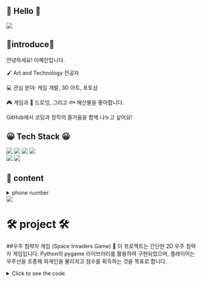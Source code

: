 ## 🙌 Hello 🙌
<img src="https://capsule-render.vercel.app/api?type=Venom&color=gradient&height=300&section=header&text=welcome%20to%20혜인%20git%20hube&fontSize=50" />

## 🌟introduce🌟
안녕하세요! 이혜인입니다.

🖌️ Art and Technology 전공자

💻 관심 분야: 게임 개발, 3D 아트, 포토샵

🎮 게임과 🎨 드로잉, 그리고 🐟 해산물을 좋아합니다.

GitHub에서 코딩과 창작의 즐거움을 함께 나누고 싶어요!


## 😀 Tech Stack 😀
<img src="https://img.shields.io/badge/Adobe-20232a.svg?style=for-the-badge&logo=Adobe&logoColor=FF0000" />  <img src="https://img.shields.io/badge/photoshop-20232a.svg?style=for-the-badge&logo=adobephotoshop&logoColor=9999FF" />  <img src="https://img.shields.io/badge/premierepro-20232a.svg?style=for-the-badge&logo=adobepremierepro&logoColor=9999FF" />  <img src="https://img.shields.io/badge/cplusplus-20232a.svg?style=for-the-badge&logo=cplusplus&logoColor=00599C" />  
<img src="https://img.shields.io/badge/python-20232a.svg?style=for-the-badge&logo=python&logoColor=3776AB" />  <img src="https://img.shields.io/badge/illustrator-20232a.svg?style=for-the-badge&logo=adobeillustrator&logoColor=FF9A00" />

## 🌈 content
<details><summary>phone number
</summary>

*010-3141-2376*
</details>
<a href="https://www.instagram.com/hyein_0217/"><img src="https://img.shields.io/badge/instagram-E4405F?style=flat-square&logo=instagram&logoColor=white"/></a>


# 🛠️ project 🛠️   

##우주 침략자 게임 (Space Invaders Game) 🚀
이 프로젝트는 간단한 2D 우주 침략자 게임입니다. Python의 pygame 라이브러리를 활용하여 구현되었으며, 플레이어는 우주선을 조종해 외계인을 물리치고 점수를 획득하는 것을 목표로 합니다.

<details>
  <summary>Click to see the code</summary>

```python
import sys
from random import randint
import pygame
from pygame.locals import Rect, QUIT, KEYDOWN, \
     K_LEFT, K_RIGHT, K_SPACE

pygame.init()
pygame.key.set_repeat(5, 5)
SURFACE = pygame.display.set_mode((600, 600))
FPSCLOCK = pygame.time.Clock()

class Drawable:
    def __init__(self, rect, offset0, offset1):
        strip = pygame.image.load("strip.png")
        self.images=(pygame.Surface((24, 24), pygame.SRCALPHA),
                     pygame.Surface((24, 24), pygame.SRCALPHA))
        self.rect = rect
        self.count = 0
        self.images[0].blit(strip, (0, 0),
                            Rect(offset0, 0, 24, 24))
        self.images[1].blit(strip, (0, 0),
                            Rect(offset1, 0, 24, 24))

    def move(self, diff_x, diff_y):
        self.count += 1
        self.rect.move_ip(diff_x, diff_y)

    def draw(self):
        image=self.images[0] if self.count % 2 == 0 \
              else self.images[1]
        SURFACE.blit(image, self.rect.topleft)

class Ship(Drawable):
    def __init__(self):
        super().__init__(Rect(300, 550, 24, 24), 192, 192)

class Beam(Drawable):
    def __init__(self):
        super().__init__(Rect(300, 0, 24, 24), 0, 24,)


class Bomb(Drawable):
    def __init__(self):
        super(). __init__(Rect(300, -50, 24, 24), 48, 72)
        self.time=randint(5, 220)

class Alien(Drawable):
    def __init__(self, rect, offset, score):
        super().__init__(rect, offset, offset+24)
        self.score=score

def main():
    sysfont =pygame.font.SysFont(None, 72)
    scorefont = pygame.font.SysFont(None, 36)
    message_clear = sysfont.render("!!CLEAR!!",
                                 True, (0, 255, 255))
    message_over = sysfont.render("!!YOU DIED!!",
                                True, (0, 255, 255))
    message_rect = message_clear.get_rect()
    message_rect.center = (300, 300)
    game_over = False
    moving_left = True
    moving_down = False
    move_interval = 20
    counter = 0
    score = 0
    aliens = []
    bombs = []
    ship = Ship()
    beam = Beam()

    #외계인 나열, 초기화
    for ypos in range(4):
        offset = 96 if ypos < 2 else 144
        for xpos in range(10):
            rect = Rect(100+xpos*50, ypos*50 + 50, 24, 24)
            alien = Alien(rect, offset, (4-ypos)*10)
            aliens.append(alien)
            
    #폭탄 설정
    for _  in range(4):
        bombs.append(Bomb())


    while True:
        ship_move_x = 0
        for event in pygame.event.get():
            if event.type == QUIT:
                pygame.quit()
                sys.exit()
            elif event.type == KEYDOWN:
                if event.key == K_LEFT:
                    ship_move_x = -5
                elif event.key == K_RIGHT:
                    ship_move_x = +5
                elif event.key == K_SPACE and beam.rect.bottom < 0:
                    beam.rect.center = ship.rect.center

        if not game_over:
            counter += 1
            #내캐릭 이동
            ship.move(ship_move_x, 0)

            #빔이동
            beam.move(0, -15)

            #외계인 이동
            area = aliens[0].rect.copy()
            for alien in aliens:
                area.union_ip(alien.rect)

            if counter % move_interval == 0:
                move_x = -5 if moving_left else 5
                move_y = 0

                if (area.left < 10 or area.right > 590) and \
                    not moving_down:
                    moving_left = not moving_left
                    move_x, move_y = 0, 24
                    move_interval = max(1, move_interval - 2)
                    moving_down = True
                else:
                    moving_down = False

                for alien in aliens:
                    alien.move(move_x, move_y)

            if area.bottom > 550:
                game_over = True

            #폭탄이동
            for bomb in bombs:
                if bomb.time < counter and bomb.rect.top < 0:
                    enemy = aliens[randint(0, len(aliens) - 1)]
                    bomb.rect.center = enemy.rect.center

                if bomb.rect.top > 0:
                    bomb.move(0, 10)

                if bomb.rect.top > 600:
                    bomb.time += randint(50, 250)
                    bomb.rect.top = -50

                if bomb.rect.colliderect(ship.rect):
                    game_over = True

            #빔과 외계인 충돌
            tmp= []
            for alien in aliens:
                if alien.rect.collidepoint(beam.rect.center):
                    beam.rect.top = -50
                    score += alien.score
                else:
                    tmp.append(alien)
            aliens = tmp
            if len(aliens) == 0:
                    game_over = True
                    
        #그리기
        SURFACE.fill((0, 0, 0))
        for alien in aliens:
            alien.draw()
        ship.draw()
        beam.draw()
        for bomb in bombs:
            bomb.draw()

        score_str = str(score).zfill(5)
        score_image = scorefont.render(score_str,
                                     True, (0, 255, 0))
        SURFACE.blit(score_image, (500, 10))

        if game_over:
            if len(aliens) == 0:
                SURFACE.blit(message_clear, message_rect.topleft)
            else:
                SURFACE.blit(message_over, message_rect.topleft)

        pygame.display.update()
        FPSCLOCK.tick(20)

if __name__=='__main__':
    main()



## 🎮게임기능

### 🕹️ 플레이어 컨트롤

화살표 키로 우주선을 좌우로 이동.

스페이스바를 눌러 빔 발사.

### 👾 적군(외계인) 행동

외계인이 좌우로 이동하며 점점 아래로 내려옵니다.

외계인마다 다른 점수를 부여.

### 💣 폭탄

외계인이 무작위로 폭탄을 투하하며 플레이어가 피해야 합니다.

### 🚫 게임 종료 조건

모든 외계인을 처치하면 "!!CLEAR!!" 메시지와 함께 승리.

외계인이 화면 아래로 내려오거나 폭탄에 맞으면 "!!YOU DIED!!" 메시지와 함께 게임 종료.

## 기술 스택
언어: Python 3.x
라이브러리: Pygame

프로젝트 주요 코드
Drawable 클래스: 게임 내 모든 객체(우주선, 외계인, 폭탄 등)의 기본 클래스입니다.
Ship, Beam, Alien, Bomb 클래스를 상속받아 각 객체의 동작과 그래픽을 처리합니다.
main() 함수에서 게임 루프를 실행하며, 이벤트 처리와 객체 이동 및 충돌 처리를 구현합니다.
개발 동기
Python 학습과 pygame 라이브러리 활용 능력을 높이기 위해 제작했습니다. 간단하지만 게임 설계와 충돌 처리, 이벤트 제어 등의 핵심 개념을 익히는 데 좋은 경험이 되었습니다.




![Anurag's GitHub stats](https://github-readme-stats.vercel.app/api?username=LeeHyeIn&show_icons=true&theme=radical)

<br>   

## Text Style1
- **진하게** (`Ctrl(Command) + B`)   
- *기울이기* (`Ctrl(Command) + I`)   
- <s>취소선</s> (`Ctrl(Command) + D`)   
- <u>밑줄</u> (`Ctrl(Command) + U`)   

<br>   
   
## Text Style2

>인용문   
   
<details><summary>접고 펴는 기능
</summary>

*Write here!*
</details>

- EASYME.md를 드래그하고 상단에 `Aa` 아이콘을 누르면? 👉 Easyme.md   
- EASYME.md를 드래그하고 상단에 `A` 아이콘을 누르면? 👉 EASYME.MD   
- EASYME.md를 드래그하고 상단에 `a` 아이콘을 누르면? 👉 easyme.md   
   
<br>   
   
## List   
### Table of contents
1. [title1](#write-title-here!)   
2. [title2](#only-lowercase)   
3. [title3](#use"-"instead-of-spacing-words)   
4. [title4](#example)   
    - [❓ EASYME.md가 뭐예요?](#-easymemd가-뭐예요)   
    - [🛠 기능 엿보기](#-기능-엿보기)
   
### Unordered list   
- unordered list1   
- unordered list2   
- unordered list3   
- unordered list4   
   
### Ordered list   
1. ordered list1   
2. ordered list2   
3. ordered list3   
4. ordered list4   
   
<br>   
   
## Link   
### General link
- [🚗 Visit EASYME.md's Repo](https://github.com/EASYME-md/client)   
- [🙋‍♂️ Visit ONE:A's Github](https://github.com/onealog)

### Image link
![onealog](/assets/readme/easyme.png)   
   
<br>   
   
## Code Block   
### Code inline
- `console.log('Hello EASYME.md!');`   
   
### Code block
```js
function makeDeveloper(name, language) {
  if (name === 'ONE:A' && language === 'JavaScript') {
    return 'perfect!';
  }

  return false;
}

makeDeveloper('ONE:A', 'JavaScript');
```

<br>   
   
## Table   


| title1 | title2 | title3 |
| --- | --- | --- |
| 1 | 2 | 3 |
| 4 | 5 | 6 |
| 7 | 8 | 9 |


<br>   

